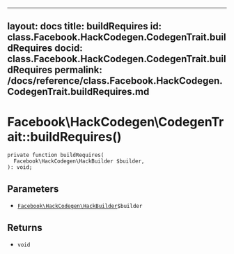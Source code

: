 
***

layout: docs
title: buildRequires
id: class.Facebook.HackCodegen.CodegenTrait.buildRequires
docid: class.Facebook.HackCodegen.CodegenTrait.buildRequires
permalink: /docs/reference/class.Facebook.HackCodegen.CodegenTrait.buildRequires.md
---







# Facebook\\HackCodegen\\CodegenTrait::buildRequires()




``` Hack
private function buildRequires(
  Facebook\HackCodegen\HackBuilder $builder,
): void;
```




## Parameters




* [` Facebook\HackCodegen\HackBuilder `](<class.Facebook.HackCodegen.HackBuilder.md>)`` $builder ``




## Returns




- ` void `